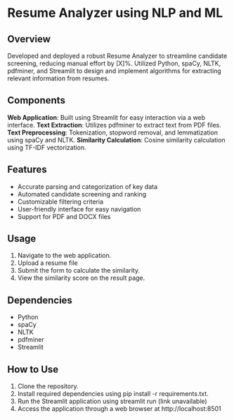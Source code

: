# Resume Analyzer using NLP and ML

## Overview

Developed and deployed a robust Resume Analyzer to streamline candidate screening, reducing manual effort by [X]%. Utilized Python, spaCy, NLTK, pdfminer, and Streamlit to design and implement algorithms for extracting relevant information from resumes.

## Components

**Web Application**: Built using Streamlit for easy interaction via a web interface.
**Text Extraction**: Utilizes pdfminer to extract text from PDF files.
**Text Preprocessing**: Tokenization, stopword removal, and lemmatization using spaCy and NLTK.
**Similarity Calculation**: Cosine similarity calculation using TF-IDF vectorization. 

 ## Features

- Accurate parsing and categorization of key data
- Automated candidate screening and ranking
- Customizable filtering criteria
- User-friendly interface for easy navigation
- Support for  PDF and DOCX files

## Usage

1. Navigate to the web application.
2. Upload a resume file 
3. Submit the form to calculate the similarity.
4. View the similarity score on the result page.

## Dependencies

- Python
- spaCy
- NLTK
- pdfminer
- Streamlit

## How to Use

1. Clone the repository.
2. Install required dependencies using pip install -r requirements.txt.
3. Run the Streamlit application using streamlit run (link unavailable)
4. Access the application through a web browser at http://localhost:8501

